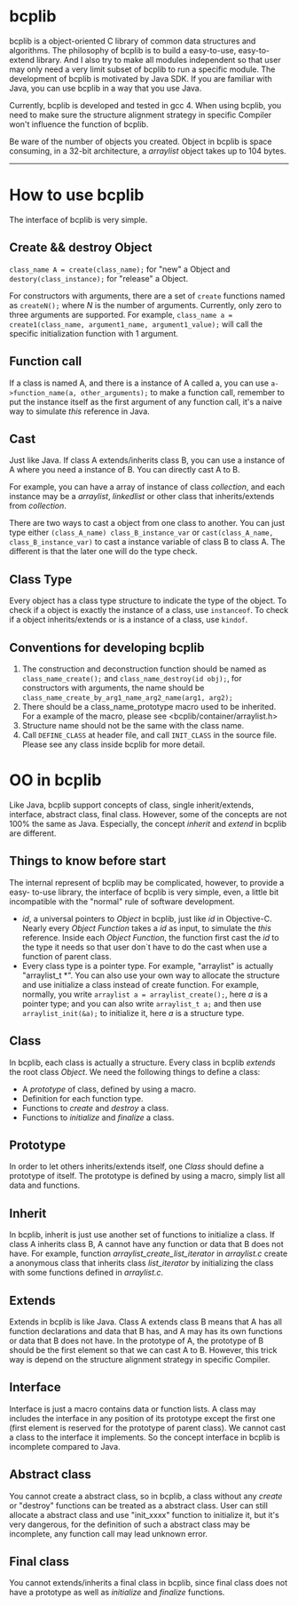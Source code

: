 bcplib
======
bcplib is a object-oriented C library of common data structures and algorithms. 
The philosophy of bcplib is to build a easy-to-use, easy-to-extend library.
And I also try to make all modules independent so that user may only need
a very limit subset of bcplib to run a specific module. The development of
bcplib is motivated by Java SDK. If you are familiar with Java, you can use
bcplib in a way that you use Java.

Currently, bcplib is developed and tested in gcc 4. When using bcplib, you need
to make sure the structure alignment strategy in specific Compiler won't 
influence the function of bcplib.

Be ware of the number of objects you created. Object in bcplib is space
consuming, in a 32-bit architecture, a *arraylist* object takes up to 104 bytes.
- - -
How to use bcplib
=================
The interface of bcplib is very simple.

Create && destroy Object
------------------------
`class_name A = create(class_name);` for "new" a Object and 
`destory(class_instance);` for "release" a Object.

For constructors with arguments, there are a set of `create` functions named as
`createN();` where *N* is the number of arguments. Currently, only zero to three
arguments are supported. For example, 
`class_name a = create1(class_name, argument1_name, argument1_value);`
will call the specific initialization function with 1 argument.

Function call
-------------
If a class is named A, and there is a instance of A called a, you can use 
`a->function_name(a, other_arguments);` to make a function call, remember to 
put the instance itself as the first argument of any function call, it's a
naive way to simulate *this* reference in Java.

Cast
----
Just like Java. If class A extends/inherits class B, you can use a instance 
of A where you need a instance of B. You can directly cast A to B. 

For example, you can have a array of instance of class *collection*, and each 
instance may be a *arraylist*, *linkedlist* or other class that inherits/extends
from *collection*.

There are two ways to cast a object from one class to another. You can just type
either `(class_A_name) class_B_instance_var` or 
`cast(class_A_name, class_B_instance_var)`
to cast a instance variable of class B to class A. The different is that the
later one will do the type check.

Class Type
----------
Every object has a class type structure to indicate the type of the object.
To check if a object is exactly the instance of a class, use
`instanceof`. To check if a object inherits/extends or is a instance of a class,
use `kindof`.

Conventions for developing bcplib
---------------------------------
1. The construction and deconstruction function should be named as
   `class_name_create();` and `class_name_destroy(id obj);`, for constructors
   with arguments, the name should be
   `class_name_create_by_arg1_name_arg2_name(arg1, arg2);`
2. There should be a class_name_prototype macro used to be inherited. For a 
   example of the macro, please see \<bcplib/container/arraylist.h\>
3. Structure name should not be the same with the class name.
4. Call `DEFINE_CLASS` at header file, and call `INIT_CLASS` in the source file.
   Please see any class inside bcplib for more detail.

OO in bcplib
============
Like Java, bcplib support concepts of class, single inherit/extends, interface, 
abstract class, final class. However, some of the concepts are not 100% the same 
as Java. Especially, the concept *inherit* and *extend* in bcplib are different.

Things to know before start
---------------------------
The internal represent of bcplib may be complicated, however, to provide a easy-
to-use library, the interface of bcplib is very simple, even, a little bit 
incompatible with the "normal" rule of software development. 
+ *id*, a universal pointers to *Object* in bcplib, just like *id* in 
  Objective-C. Nearly every *Object Function* takes a *id* as input, to simulate
  the *this* reference. Inside each *Object Function*, the function first cast 
  the *id* to the type it needs so that user don`t have to do the cast when use
  a function of parent class. 
+ Every class type is a pointer type. For example, "arraylist" is actually
  "arraylist_t \*". You can also use your own way to allocate the structure and
  use initialize a class instead of create function. For example, normally, you
  write `arraylist a = arraylist_create();`, here *a* is a pointer type; and you
  can also write `arraylist_t a;` and then use `arraylist_init(&a);` to
  initialize it, here *a* is a structure type.

Class
-----
In bcplib, each class is actually a structure. Every class in bcplib *extends* 
the root class *Object*. We need the following things to define a class:
+ A *prototype* of class, defined by using a macro.
+ Definition for each function type.
+ Functions to *create* and *destroy* a class.
+ Functions to *initialize* and *finalize* a class.

Prototype
---------
In order to let others inherits/extends itself, one *Class* should define a 
prototype of itself. The prototype is defined by using a macro, simply list all 
data and functions.

Inherit
-------
In bcplib, inherit is just use another set of functions to initialize a class.
If class A inherits class B, A cannot have any function or data that B does not 
have. For example, function *arraylist_create_list_iterator* in *arraylist.c* 
create a anonymous class that inherits class *list_iterator* by initializing the
class with some functions defined in *arraylist.c*.

Extends
-------
Extends in bcplib is like Java. Class A extends class B means that A has all
function declarations and data that B has, and A may has its own functions or 
data that B does not have. In the prototype of A, the prototype of B should be 
the first element so that we can cast A to B. However, this trick way is 
depend on the structure alignment strategy in specific Compiler.

Interface
---------
Interface is just a macro contains data or function lists. A class may includes
the interface in any position of its prototype except the first one (first 
element is reserved for the prototype of parent class). We cannot cast a class
to the interface it implements. So the concept interface in bcplib is 
incomplete compared to Java.

Abstract class
--------------
You cannot create a abstract class, so in bcplib, a class without any *create* 
or "destroy" functions can be treated as a abstract class. User can still 
allocate a abstract class and use "init_xxxx" function to initialize it, but 
it's very dangerous, for the definition of such a abstract class may be 
incomplete, any function call may lead unknown error.

Final class
-----------
You cannot extends/inherits a final class in bcplib, since final class does not 
have a prototype as well as *initialize* and *finalize* functions.

